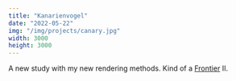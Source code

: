 ```yaml
---
title: "Kanarienvogel"
date: "2022-05-22"
img: "/img/projects/canary.jpg"
width: 3000
height: 3000
---
```


A new study with my new rendering methods. Kind of a [Frontier](/projects/frontier) II.
